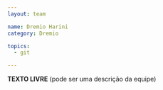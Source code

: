 ```yaml
---
layout: team

name: Dremio Harini
category: Dremio

topics:
  - git

---
```


**TEXTO LIVRE** (pode ser uma descrição da equipe)